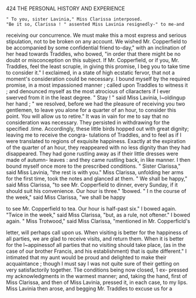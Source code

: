 424            THE PERSONAL HISTORY AND EXPERIENCE

    " To you, sister Lavinia," Miss Clarissa interposed.
    "Be it so, Clarissa ! " assented Miss Lavinia resignedly-" to me-and
receiving our concurrence. We must make this a most express and serious
 stipulation, not to be broken on any account. We wished Mr. Copperfield
 to be accompanied by some confidential friend to-day," with an inclination
of her head towards Traddles, who bowed, "in order that there might
be no doubt or misconception on this subject. If Mr. Copperfield, or if
you, Mr. Traddles, feel the least scruple, in giving this promise, I beg you
to take time to consider it."
    I exclaimed, in a state of high ecstatic fervor, that not a moment's
consideration could be necessary. I bound myself by the required promise,
in a most impassioned manner ; called upon Traddles to witness it ; and
denounced myself as the most atrocious of cllaracters if I ever swerved
from it in the least degree.
    " Stay ! " said Miss Lavinia, l~oldingup her hand ; " we resolved, before
we had the pleasure of receiving you two gentlemen, to leave you alone for
a quarter of an hour, to consider this point. You will allow us to retire."
    It was in vain for me to say that no consideration was necessary. They
persisted in withdrawing for the specified .time. Accordingly, these little
birds hopped out with great dignity; leaving me to receive the congra-
tulations of Traddles, and to feel as if I were translated to regions of
exquisite happiness. Exactly at the expiration of the quarter of an hour,
they reappeared with no less dignity than they had disappeared. They
had gone rustling away as if their little dresses were made of autumn-
leaves : and they came rustling back, in like manner.
    I then bound myself once more to the prescribed conditions.
    " Sister Clarissa," said Miss Lavinia, "the rest is with you."
    Miss Clarissa, unfolding her arms for the first time, took the notes and
glanced at them.
    " We shall be happy," said Miss Clarissa, "to see Mr. Copperfield to
dinner, every Sunday, if it should suit his convenience. Our hour is three."
    1bowed.
    " I n the course of the week," said Miss Clarissa, "we shall be happy

to see Mr. Copperfield to tea. Our hour is half-past six."
    I bowed again.
    "Twice in the week," said Miss Clarissa, "but, as a rule, not oftener."
    I bowed again.
    " Miss Trotwood," said Miss Clarissa, "mentioned in Mr. Copperficld's

letter, will perhaps call upon us. When visiting is better for the happiness
of all parties, we are glad to receive visits, and return them. When it is
better for the l~appinessof all parties that no visiting should take place, (as
in the case of our brother Francis, and his establishment) that is quite
different."
    I intimated that my aunt would be proud and delighted to make their
acquaintance ; though I must say I was not quite sure of their getting on
very satisfactorily together. Tlie conditions being now closed, 1 ex-
pressed my acknowledgments in the warmest manner; and, taking the
hand, first of Miss Clarissa, and then of Miss Lavinia, pressed it, in each
case, to my lips.
    Miss Lavinia then arose, and begging Mr. Traddles to excuse us for a
